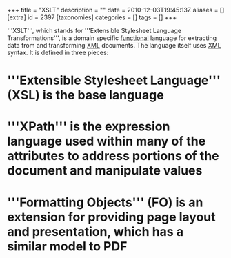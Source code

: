 +++
title = "XSLT"
description = ""
date = 2010-12-03T19:45:13Z
aliases = []
[extra]
id = 2397
[taxonomies]
categories = []
tags = []
+++

'''XSLT''', which stands for '''Extensible Stylesheet Language Transformations''', is a domain specific [functional](https://rosettacode.org/wiki/functional_programming) language for extracting data from and transforming [XML](https://rosettacode.org/wiki/XML) documents. The language itself uses [XML](https://rosettacode.org/wiki/XML) syntax. It is defined in three pieces:
# '''Extensible Stylesheet Language''' (XSL) is the base language
# '''XPath''' is the expression language used within many of the attributes to address portions of the document and manipulate values
# '''Formatting Objects''' (FO) is an extension for providing page layout and presentation, which has a similar model to PDF
